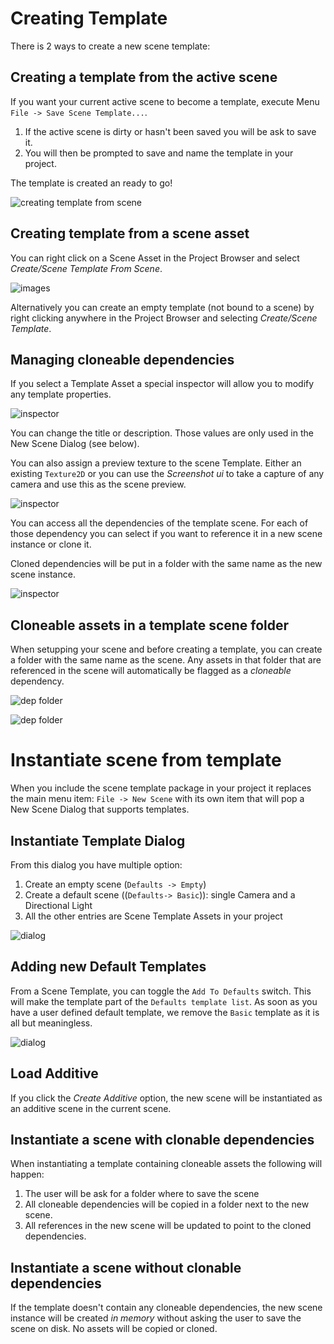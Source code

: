 # Creating Template

There is 2 ways to create a new scene template:

## Creating a template from the active scene

If you want your current active scene to become a template, execute Menu `File -> Save Scene Template...`.

1. If the active scene is dirty or hasn't been saved you will be ask to save it.
2. You will then be prompted to save and name the template in your project.

The template is created an ready to go!

![creating template from scene](images/creating-template-from-scene.png)

## Creating template from a scene asset

You can right click on a Scene Asset in the Project Browser and select *Create/Scene Template From Scene*.

![images](images/creating-template-from-asset-menu.png)

Alternatively you can create an empty template (not bound to a scene) by right clicking anywhere in the Project Browser and selecting *Create/Scene Template*.

## Managing cloneable dependencies

If you select a Template Asset a special inspector will allow you to modify any template properties.

![inspector](images/scene-template-inspector.png)

You can change the title or description. Those values are only used in the New Scene Dialog (see below).

You can also assign a preview texture to the scene Template. Either an existing `Texture2D` or you can use the *Screenshot ui* to take a capture of any camera and use this as the scene preview.

![inspector](images/preview-gizmo.png)

You can access all the dependencies of the template scene. For each of those dependency you can select if you want to reference it in a new scene instance or clone it.

Cloned dependencies will be put in a folder with the same name as the new scene instance.

![inspector](images/dependency-list.png)

## Cloneable assets in a template scene folder

When setupping your scene and before creating a template, you can create a folder with the same name as the scene. Any assets in that folder that are referenced in the scene will automatically be flagged as a *cloneable* dependency.

![dep folder](images/dependencies-folder-1.png)

![dep folder](images/dependencies-folder-2.png)

# Instantiate scene from template

When you include the scene template package in your project it replaces the main menu item: `File -> New Scene` with its own item that will pop a New Scene Dialog that supports templates.

## Instantiate Template Dialog

From this dialog you have multiple option:

1. Create an empty scene (`Defaults -> Empty`)
2. Create a default scene ((`Defaults-> Basic`)): single Camera and a Directional Light
3. All the other entries are Scene Template Assets in your project

![dialog](images/instantiate_template_dialog.png)

## Adding new Default Templates

From a Scene Template, you can toggle the `Add To Defaults` switch. This will make the template part of the `Defaults template list`. As soon as you have a user defined default template, we remove the `Basic` template as it is all but meaningless.

![dialog](images/add-to-defaults.png)

## Load Additive

If you click the *Create Additive* option, the new scene will be instantiated as an additive scene in the current scene.

## Instantiate a scene with clonable dependencies

When instantiating a template containing cloneable assets the following will happen:

1. The user will be ask for a folder where to save the scene
2. All cloneable dependencies will be copied in a folder next to the new scene.
3. All references in the new scene will be updated to point to the cloned dependencies.

## Instantiate a scene without clonable dependencies

If the template doesn't contain any cloneable dependencies, the new scene instance will be created *in memory* without asking the user to save the scene on disk. No assets will be copied or cloned.